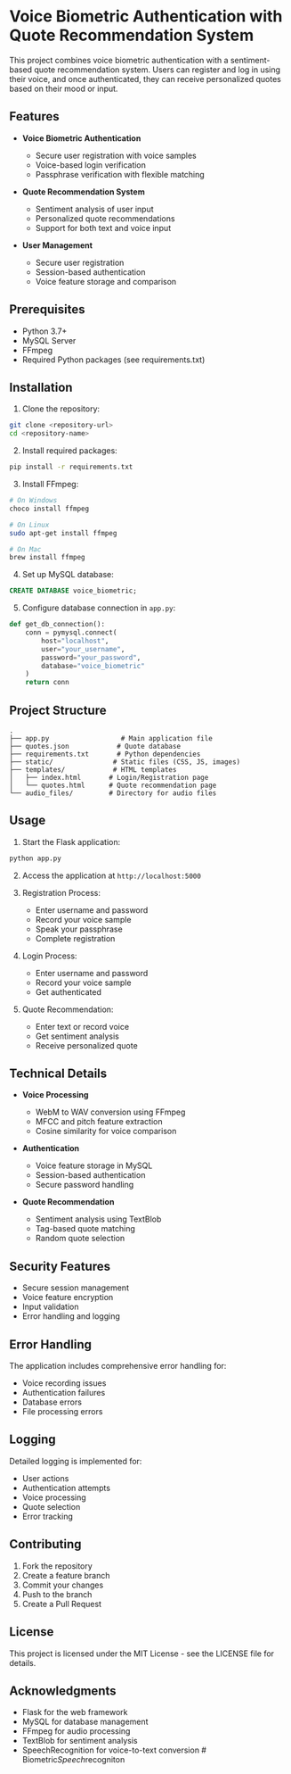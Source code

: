 # Voice Biometric Authentication with Quote Recommendation System

This project combines voice biometric authentication with a sentiment-based quote recommendation system. Users can register and log in using their voice, and once authenticated, they can receive personalized quotes based on their mood or input.

## Features

- **Voice Biometric Authentication**
  - Secure user registration with voice samples
  - Voice-based login verification
  - Passphrase verification with flexible matching

- **Quote Recommendation System**
  - Sentiment analysis of user input
  - Personalized quote recommendations
  - Support for both text and voice input

- **User Management**
  - Secure user registration
  - Session-based authentication
  - Voice feature storage and comparison

## Prerequisites

- Python 3.7+
- MySQL Server
- FFmpeg
- Required Python packages (see requirements.txt)

## Installation

1. Clone the repository:
```bash
git clone <repository-url>
cd <repository-name>
```

2. Install required packages:
```bash
pip install -r requirements.txt
```

3. Install FFmpeg:
```bash
# On Windows
choco install ffmpeg

# On Linux
sudo apt-get install ffmpeg

# On Mac
brew install ffmpeg
```

4. Set up MySQL database:
```sql
CREATE DATABASE voice_biometric;
```

5. Configure database connection in `app.py`:
```python
def get_db_connection():
    conn = pymysql.connect(
        host="localhost",
        user="your_username",
        password="your_password",
        database="voice_biometric"
    )
    return conn
```

## Project Structure

```
.
├── app.py                  # Main application file
├── quotes.json            # Quote database
├── requirements.txt       # Python dependencies
├── static/               # Static files (CSS, JS, images)
├── templates/            # HTML templates
│   ├── index.html       # Login/Registration page
│   └── quotes.html      # Quote recommendation page
└── audio_files/         # Directory for audio files
```

## Usage

1. Start the Flask application:
```bash
python app.py
```

2. Access the application at `http://localhost:5000`

3. Registration Process:
   - Enter username and password
   - Record your voice sample
   - Speak your passphrase
   - Complete registration

4. Login Process:
   - Enter username and password
   - Record your voice sample
   - Get authenticated

5. Quote Recommendation:
   - Enter text or record voice
   - Get sentiment analysis
   - Receive personalized quote

## Technical Details

- **Voice Processing**
  - WebM to WAV conversion using FFmpeg
  - MFCC and pitch feature extraction
  - Cosine similarity for voice comparison

- **Authentication**
  - Voice feature storage in MySQL
  - Session-based authentication
  - Secure password handling

- **Quote Recommendation**
  - Sentiment analysis using TextBlob
  - Tag-based quote matching
  - Random quote selection

## Security Features

- Secure session management
- Voice feature encryption
- Input validation
- Error handling and logging

## Error Handling

The application includes comprehensive error handling for:
- Voice recording issues
- Authentication failures
- Database errors
- File processing errors

## Logging

Detailed logging is implemented for:
- User actions
- Authentication attempts
- Voice processing
- Quote selection
- Error tracking

## Contributing

1. Fork the repository
2. Create a feature branch
3. Commit your changes
4. Push to the branch
5. Create a Pull Request

## License

This project is licensed under the MIT License - see the LICENSE file for details.

## Acknowledgments

- Flask for the web framework
- MySQL for database management
- FFmpeg for audio processing
- TextBlob for sentiment analysis
- SpeechRecognition for voice-to-text conversion #   B i o m e t r i c _ S p e e c h _ r e c o g n i t o n  
 